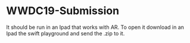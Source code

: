 # WWDC19-Submission
It should be run in an Ipad that works with AR.
To open it download in an Ipad the swift playground and send the .zip to it.
